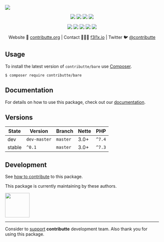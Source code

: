 ![](https://heatbadger.now.sh/github/readme/contributte/bare/)

<p align=center>
  <a href="https://github.com/contributte/bare/actions"><img src="https://badgen.net/github/checks/contributte/bare/master"></a>
  <a href="https://coveralls.io/r/contributte/bare"><img src="https://badgen.net/coveralls/c/github/contributte/bare"></a>
  <a href="https://packagist.org/packages/contributte/bare"><img src="https://badgen.net/packagist/dm/contributte/bare"></a>
  <a href="https://packagist.org/packages/contributte/bare"><img src="https://badgen.net/packagist/v/contributte/bare"></a>
</p>
<p align=center>
  <a href="https://packagist.org/packages/contributte/bare"><img src="https://badgen.net/packagist/php/contributte/bare"></a>
  <a href="https://github.com/contributte/bare"><img src="https://badgen.net/github/license/contributte/bare"></a>
  <a href="https://bit.ly/ctteg"><img src="https://badgen.net/badge/support/gitter/cyan"></a>
  <a href="https://bit.ly/cttfo"><img src="https://badgen.net/badge/support/forum/yellow"></a>
  <a href="https://contributte.org/partners.html"><img src="https://badgen.net/badge/sponsor/donations/F96854"></a>
</p>

<p align=center>
Website 🚀 <a href="https://contributte.org">contributte.org</a> | Contact 👨🏻‍💻 <a href="https://f3l1x.io">f3l1x.io</a> | Twitter 🐦 <a href="https://twitter.com/contributte">@contributte</a>
</p>

## Usage

To install the latest version of `contributte/bare` use [Composer](https://getcomposer.org).

```
$ composer require contributte/bare
```

## Documentation

For details on how to use this package, check out our [documentation](.docs).

## Versions

| State       | Version       | Branch   | Nette | PHP     |
|-------------|---------------|----------|-------|---------|
| dev         | `dev-master`  | `master` | 3.0+  | `^7.4`  |
| stable      | `^0.1`        | `master` | 3.0+  | `^7.3`  |

## Development

See [how to contribute](https://contributte.org/contributing.html) to this package.

This package is currently maintaining by these authors.

<a href="https://github.com/f3l1x">
  <img width="80" height="80" src="https://avatars2.githubusercontent.com/u/538058?v=3&s=80">
</a>

-----

Consider to [support](https://contributte.org/partners.html) **contributte** development team.
Also thank you for using this package.
